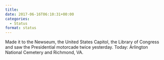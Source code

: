 ```yaml
---
title: 
date: 2017-06-16T06:10:31+00:00
categories: 
  - Status
format: status
---
```

Made it to the Newseum, the United States Capitol, the Library of Congress and saw the Presidential motorcade twice yesterday. Today: Arlington National Cemetery and Richmond, VA.